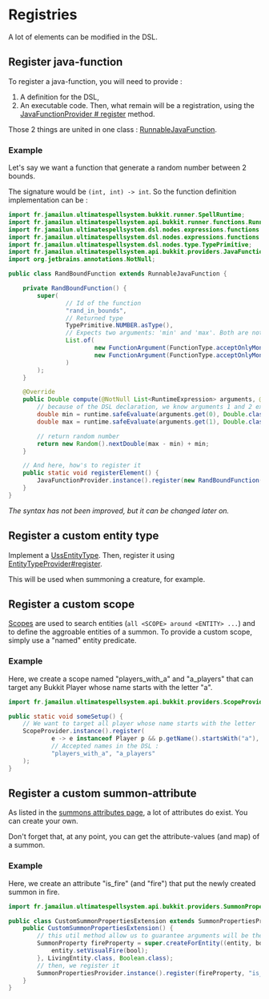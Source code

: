 # Registries

A lot of elements can be modified in the DSL.

## Register java-function

To register a java-function, you will need to provide :
1. A definition for the DSL,
2. An executable code.
Then, what remain will be a registration, using the [JavaFunctionProvider # register](/src/main/java/fr/jamailun/ultimatespellsystem/bukkit/providers/JavaFunctionProvider.java) method.

Those 2 things are united in one class : [RunnableJavaFunction](/src/main/java/fr/jamailun/ultimatespellsystem/bukkit/runner/functions/RunnableJavaFunction.java).

### Example

Let's say we want a function that generate a random number between 2 bounds.

The signature would be `(int, int) -> int`. So the function definition implementation can be :

```java
import fr.jamailun.ultimatespellsystem.bukkit.runner.SpellRuntime;
import fr.jamailun.ultimatespellsystem.api.bukkit.runner.functions.RunnableJavaFunction;
import fr.jamailun.ultimatespellsystem.dsl.nodes.expressions.functions.FunctionArgument;
import fr.jamailun.ultimatespellsystem.dsl.nodes.expressions.functions.FunctionType;
import fr.jamailun.ultimatespellsystem.dsl.nodes.type.TypePrimitive;
import fr.jamailun.ultimatespellsystem.api.bukkit.providers.JavaFunctionProvider;
import org.jetbrains.annotations.NotNull;

public class RandBoundFunction extends RunnableJavaFunction {

    private RandBoundFunction() {
        super(
                // Id of the function
                "rand_in_bounds",
                // Returned type
                TypePrimitive.NUMBER.asType(),
                // Expects two arguments: 'min' and 'max'. Both are not-optional.
                List.of(
                        new FunctionArgument(FunctionType.acceptOnlyMono(TypePrimitive.NUMBER), "min", false),
                        new FunctionArgument(FunctionType.acceptOnlyMono(TypePrimitive.NUMBER), "max", false)
                )
        );
    }

    @Override
    public Double compute(@NotNull List<RuntimeExpression> arguments, @NotNull SpellRuntime runtime) {
        // because of the DSL declaration, we know arguments 1 and 2 exist and are numbers.
        double min = runtime.safeEvaluate(arguments.get(0), Double.class);
        double max = runtime.safeEvaluate(arguments.get(1), Double.class);

        // return random number
        return new Random().nextDouble(max - min) + min;
    }

    // And here, how's to register it
    public static void registerElement() {
        JavaFunctionProvider.instance().register(new RandBoundFunction(), "rand_in_bounds");
    }
}
```

_The syntax has not been improved, but it can be changed later on._

## Register a custom entity type

Implement a [UssEntityType](/src/main/java/fr/jamailun/ultimatespellsystem/bukkit/entities/UssEntityType.java).
Then, register it using [EntityTypeProvider#register](/src/main/java/fr/jamailun/ultimatespellsystem/bukkit/providers/EntityTypeProvider.java).

This will be used when summoning a creature, for example.

## Register a custom scope

[Scopes](/documentation/scopes.md) are used to search entities (`all <SCOPE> around <ENTITY> ...`) and to define the aggroable entities of a summon.
To provide a custom scope, simply use a "named" entity predicate.

### Example

Here, we create a scope named "players_with_a" and "a_players" that can target any Bukkit Player whose
name starts with the letter "a".

```java
import fr.jamailun.ultimatespellsystem.api.bukkit.providers.ScopeProvider;

public static void someSetup() {
    // We want to target all player whose name starts with the letter 'a'.
    ScopeProvider.instance().register(
            e -> e instanceof Player p && p.getName().startsWith("a"),
            // Accepted names in the DSL :
            "players_with_a", "a_players"
    );
}
```

## Register a custom summon-attribute

As listed in the [summons attributes page](/documentation/attributes/summon_attributes.md), a lot of attributes do exist. You can create your own.

Don't forget that, at any point, you can get the attribute-values (and map) of a summon.

### Example

Here, we create an attribute "is_fire" (and "fire") that put the newly created summon in fire.

```java
import fr.jamailun.ultimatespellsystem.api.bukkit.providers.SummonPropertiesProvider;

public class CustomSummonPropertiesExtension extends SummonPropertiesProvider {
    public CustomSummonPropertiesExtension() {
        // this util method allow us to guarantee arguments will be the boolean we want.
        SummonProperty fireProperty = super.createForEntity((entity, bool, runtime) -> {
            entity.setVisualFire(bool);
        }, LivingEntity.class, Boolean.class);
        // then, we register it
        SummonPropertiesProvider.instance().register(fireProperty, "is_fire", "fire");
    }
}
```
